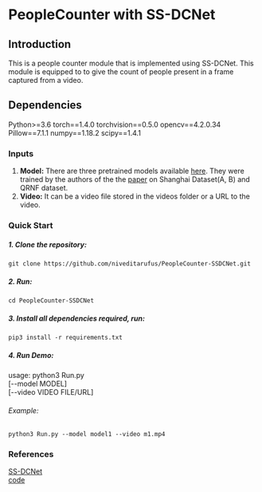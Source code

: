 # PeopleCounter with SS-DCNet

## Introduction
This is a people counter module  that is implemented using SS-DCNet. This module is equipped to to give the count of people present in a frame captured from a video.

## Dependencies
Python>=3.6
torch==1.4.0
torchvision==0.5.0
opencv==4.2.0.34
Pillow==7.1.1
numpy==1.18.2
scipy==1.4.1

### Inputs
1. **Model:** There are three pretrained models available [here](https://drive.google.com/drive/folders/1i7oVrxz8w4m7t0zQI7-qtv2__M0OSVp3?usp=sharing). They were trained by the authors of the the [paper](https://arxiv.org/abs/2001.01886) on Shanghai Dataset(A, B) and QRNF dataset.
2. **Video:** It can be a video file stored in the videos folder or a URL to the video.

### Quick Start

##### 1. Clone the repository:  
`git clone https://github.com/niveditarufus/PeopleCounter-SSDCNet.git`  
##### 2. Run:  
`cd PeopleCounter-SSDCNet`
##### 3. Install all dependencies required, run:  
`pip3 install -r requirements.txt`  
##### 4. Run Demo:      
usage: python3 Run.py  
				[--model MODEL]  
				[--video VIDEO FILE/URL]  
###### Example:  
`python3 Run.py --model model1 --video m1.mp4`

### References
[SS-DCNet](https://arxiv.org/abs/2001.01886)  
[code](https://github.com/xhp-hust-2018-2011/SS-DCNet)
